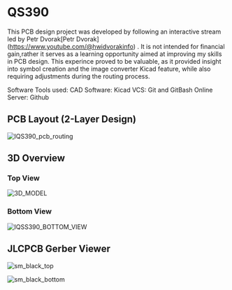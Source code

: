 # QS390
This PCB design project was developed by following an interactive stream led by Petr Dvorak[Petr Dvorak] (https://www.youtube.com/@hwidvorakinfo) .
It is not intended for financial gain,rather it serves as a learning opportunity aimed at improving my skills in PCB design. This experince proved to be valuable, as it
provided insight into symbol creation and the image converter Kicad feature, while also requiring adjustments during the routing process.

Software Tools used:
CAD Software: Kicad
VCS: Git and GitBash
Online Server: Github

## PCB Layout (2-Layer Design)
![IQS390_pcb_routing](https://github.com/user-attachments/assets/01e879b6-1725-4dea-94d9-712a96913d75)

## 3D Overview
### Top View
![3D_MODEL](https://github.com/user-attachments/assets/7c917103-fa32-483d-a0cf-29036112e721)

### Bottom View
![IQSS390_BOTTOM_VIEW](https://github.com/user-attachments/assets/cab5157d-257a-4fcd-af53-7b8fe404e412)

## JLCPCB Gerber Viewer
![sm_black_top](https://github.com/user-attachments/assets/52a10dd8-b7e4-44ca-8fdc-a149337248fc)

![sm_black_bottom](https://github.com/user-attachments/assets/9f5d542d-39ea-46da-afef-515f4da39784)

